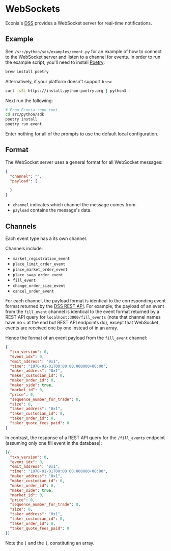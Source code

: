 # WebSockets

Econia's [DSS](./data-service-stack.md) provides a WebSocket server for real-time notifications.

## Example

See `/src/python/sdk/examples/event.py` for an example of how to connect to the WebSocket server and listen to a channel for events.
In order to run the example script, you'll need to install [Poetry](https://python-poetry.org/docs/):

```sh
brew install poetry
```

Alternatively, if your platform doesn't support `brew`:

```sh
curl -sSL https://install.python-poetry.org | python3 -
```

Next run the following:

```sh
# From Econia repo root
cd src/python/sdk
poetry install
poetry run event
```

Enter nothing for all of the prompts to use the default local configuration.

## Format

The WebSocket server uses a general format for all WebSocket messages:

```json
{
  "channel": "",
  "payload": {

  }
}
```

- `channel` indicates which channel the message comes from.
- `payload` contains the message's data.

## Channels

Each event type has a its own channel.

Channels include:

- `market_registration_event`
- `place_limit_order_event`
- `place_market_order_event`
- `place_swap_order_event`
- `fill_event`
- `change_order_size_event`
- `cancel_order_event`

For each channel, the payload format is identical to the corresponding event format returned by the [DSS REST API](./rest-api.md).
For example, the payload of an event from the `fill_event` channel is identical to the event format returned by a REST API query for `localhost:3000/fill_events` (note that channel names have no `s` at the end but REST API endpoints do), except that WebSocket events are received one by one instead of in an array.

Hence the format of an event payload from the `fill_event` channel:

```json
{
  "txn_version": 0,
  "event_idx": 0,
  "emit_address": "0x1",
  "time": "1970-01-01T00:00:00.000000+00:00",
  "maker_address": "0x1",
  "maker_custodian_id": 0,
  "maker_order_id": 0,
  "maker_side": true,
  "market_id": 0,
  "price": 0,
  "sequence_number_for_trade": 0,
  "size": 0,
  "taker_address": "0x1",
  "taker_custodian_id": 0,
  "taker_order_id": 0,
  "taker_quote_fees_paid": 0
}
```

In contrast, the response of a REST API query for the `/fill_events` endpoint (assuming only one fill event in the database):

```json
[{
  "txn_version": 0,
  "event_idx": 0,
  "emit_address": "0x1",
  "time": "1970-01-01T00:00:00.000000+00:00",
  "maker_address": "0x1",
  "maker_custodian_id": 0,
  "maker_order_id": 0,
  "maker_side": true,
  "market_id": 0,
  "price": 0,
  "sequence_number_for_trade": 0,
  "size": 0,
  "taker_address": "0x1",
  "taker_custodian_id": 0,
  "taker_order_id": 0,
  "taker_quote_fees_paid": 0
}]
```

Note the `[` and the `]`, constituting an array.
